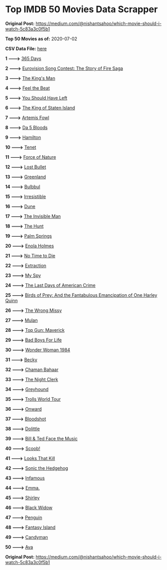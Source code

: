 # Top IMDB 50 Movies Data Scrapper

**Original Post:** https://medium.com/@nishantsahoo/which-movie-should-i-watch-5c83a3c0f5b1

**Top 50 Movies as of:** 2020-07-02

**CSV Data File:** [here](/Data/data.csv)

**1 --->** [365 Days](https://www.imdb.com/title/tt10886166/?ref_=adv_li_tt)

**2 --->** [Eurovision Song Contest: The Story of Fire Saga](https://www.imdb.com/title/tt8580274/?ref_=adv_li_tt)

**3 --->** [The King's Man](https://www.imdb.com/title/tt6856242/?ref_=adv_li_tt)

**4 --->** [Feel the Beat](https://www.imdb.com/title/tt10714856/?ref_=adv_li_tt)

**5 --->** [You Should Have Left](https://www.imdb.com/title/tt8201852/?ref_=adv_li_tt)

**6 --->** [The King of Staten Island](https://www.imdb.com/title/tt9686708/?ref_=adv_li_tt)

**7 --->** [Artemis Fowl](https://www.imdb.com/title/tt3089630/?ref_=adv_li_tt)

**8 --->** [Da 5 Bloods](https://www.imdb.com/title/tt9777644/?ref_=adv_li_tt)

**9 --->** [Hamilton](https://www.imdb.com/title/tt8503618/?ref_=adv_li_tt)

**10 --->** [Tenet](https://www.imdb.com/title/tt6723592/?ref_=adv_li_tt)

**11 --->** [Force of Nature](https://www.imdb.com/title/tt10308928/?ref_=adv_li_tt)

**12 --->** [Lost Bullet](https://www.imdb.com/title/tt10456740/?ref_=adv_li_tt)

**13 --->** [Greenland](https://www.imdb.com/title/tt7737786/?ref_=adv_li_tt)

**14 --->** [Bulbbul](https://www.imdb.com/title/tt12393526/?ref_=adv_li_tt)

**15 --->** [Irresistible](https://www.imdb.com/title/tt9076562/?ref_=adv_li_tt)

**16 --->** [Dune](https://www.imdb.com/title/tt1160419/?ref_=adv_li_tt)

**17 --->** [The Invisible Man](https://www.imdb.com/title/tt1051906/?ref_=adv_li_tt)

**18 --->** [The Hunt](https://www.imdb.com/title/tt8244784/?ref_=adv_li_tt)

**19 --->** [Palm Springs](https://www.imdb.com/title/tt9484998/?ref_=adv_li_tt)

**20 --->** [Enola Holmes](https://www.imdb.com/title/tt7846844/?ref_=adv_li_tt)

**21 --->** [No Time to Die](https://www.imdb.com/title/tt2382320/?ref_=adv_li_tt)

**22 --->** [Extraction](https://www.imdb.com/title/tt8936646/?ref_=adv_li_tt)

**23 --->** [My Spy](https://www.imdb.com/title/tt8242084/?ref_=adv_li_tt)

**24 --->** [The Last Days of American Crime](https://www.imdb.com/title/tt1552211/?ref_=adv_li_tt)

**25 --->** [Birds of Prey: And the Fantabulous Emancipation of One Harley Quinn](https://www.imdb.com/title/tt7713068/?ref_=adv_li_tt)

**26 --->** [The Wrong Missy](https://www.imdb.com/title/tt9619798/?ref_=adv_li_tt)

**27 --->** [Mulan](https://www.imdb.com/title/tt4566758/?ref_=adv_li_tt)

**28 --->** [Top Gun: Maverick](https://www.imdb.com/title/tt1745960/?ref_=adv_li_tt)

**29 --->** [Bad Boys For Life](https://www.imdb.com/title/tt1502397/?ref_=adv_li_tt)

**30 --->** [Wonder Woman 1984](https://www.imdb.com/title/tt7126948/?ref_=adv_li_tt)

**31 --->** [Becky](https://www.imdb.com/title/tt10314450/?ref_=adv_li_tt)

**32 --->** [Chaman Bahaar](https://www.imdb.com/title/tt8747450/?ref_=adv_li_tt)

**33 --->** [The Night Clerk](https://www.imdb.com/title/tt7979142/?ref_=adv_li_tt)

**34 --->** [Greyhound](https://www.imdb.com/title/tt6048922/?ref_=adv_li_tt)

**35 --->** [Trolls World Tour](https://www.imdb.com/title/tt6587640/?ref_=adv_li_tt)

**36 --->** [Onward](https://www.imdb.com/title/tt7146812/?ref_=adv_li_tt)

**37 --->** [Bloodshot](https://www.imdb.com/title/tt1634106/?ref_=adv_li_tt)

**38 --->** [Dolittle](https://www.imdb.com/title/tt6673612/?ref_=adv_li_tt)

**39 --->** [Bill & Ted Face the Music](https://www.imdb.com/title/tt1086064/?ref_=adv_li_tt)

**40 --->** [Scoob!](https://www.imdb.com/title/tt3152592/?ref_=adv_li_tt)

**41 --->** [Looks That Kill](https://www.imdb.com/title/tt8179470/?ref_=adv_li_tt)

**42 --->** [Sonic the Hedgehog](https://www.imdb.com/title/tt3794354/?ref_=adv_li_tt)

**43 --->** [Infamous](https://www.imdb.com/title/tt7703924/?ref_=adv_li_tt)

**44 --->** [Emma.](https://www.imdb.com/title/tt9214832/?ref_=adv_li_tt)

**45 --->** [Shirley](https://www.imdb.com/title/tt8430598/?ref_=adv_li_tt)

**46 --->** [Black Widow](https://www.imdb.com/title/tt3480822/?ref_=adv_li_tt)

**47 --->** [Penguin](https://www.imdb.com/title/tt11323316/?ref_=adv_li_tt)

**48 --->** [Fantasy Island](https://www.imdb.com/title/tt0983946/?ref_=adv_li_tt)

**49 --->** [Candyman](https://www.imdb.com/title/tt9347730/?ref_=adv_li_tt)

**50 --->** [Ava](https://www.imdb.com/title/tt8784956/?ref_=adv_li_tt)

**Original Post:** https://medium.com/@nishantsahoo/which-movie-should-i-watch-5c83a3c0f5b1
